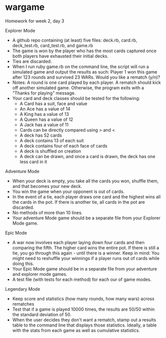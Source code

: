 # wargame
Homework for week 2, day 3

Explorer Mode
- A github repo containing (at least) five files: deck.rb, card.rb, deck_test.rb, card_test.rb, and game.rb
- The game is won by the player who has the most cards captured once both players have exhausted their initial decks.
- Ties are discarded.
- When I run ruby game.rb on the command line, the script will run a simulated game and output the results as such: Player 1 won this game after 123 rounds and survived 23 WARs. Would you like a rematch (y/n)?
- Notes: A round is one card played by each player. A rematch should kick off another simulated game. Otherwise, the program exits with a "Thanks for playing" message.
- Your card and deck classes should be tested for the following:
  - A Card has a suit, face and value
  - An Ace has a value of 14
  - A King has a value of 13
  - A Queen has a value of 12
  - A Jack has a value of 11
  - Cards can be directly compared using > and <
  - A deck has 52 cards
  - A deck contains 13 of each suit
  - A deck contains four of each face of cards
  - A deck is shuffled on creation
  - A deck can be drawn, and once a card is drawn, the deck has one less card in it

Adventure Mode
- When your deck is empty, you take all the cards you won, shuffle them, and that becomes your new deck.
- You win the game when your opponent is out of cards.
- In the event of a tie, each player draws one card and the highest wins all the cards in the pot. If there is another tie, all cards in the pot are discarded.
- No methods of more than 10 lines.
- Your adventure Mode game should be a separate file from your Explorer Mode game.

Epic Mode
- A war now involves each player laying down four cards and then comparing the fifth. The higher card wins the entire pot. If there is still a tie, you go through this again - until there is a winner. Keep in mind: You might need to reshuffle your winnings if a player runs out of cards while doing this.
- Your Epic Mode game should be in a separate file from your adventure and explorer mode games.
- A test file (with tests for each method) for each our of game modes.

Legendary Mode
- Keep score and statistics (how many rounds, how many wars) across rematches
- Test that if a game is played 10000 times, the results are 50/50 within the standard deviation of 50.
- When the user decides they don't want a rematch, stamp out a results table to the command line that displays those statistics. Ideally, a table with the stats from each game as well as cumulative statistics.

